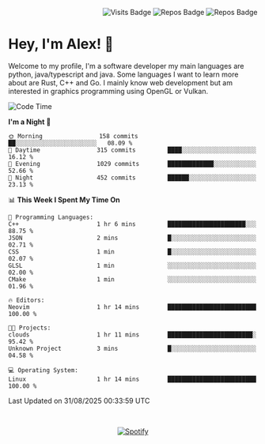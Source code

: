 <p align="right">
  <img src="https://github-badges-api-l4jk.vercel.app/api/visits/Alextibtab/Alextibtab" alt="Visits Badge">
  <img src="https://img.shields.io/badge/dynamic/json?url=https%3A%2F%2Fapi.github.com%2Fusers%2FAlextibtab&query=%24.public_repos&label=Repos" alt="Repos Badge">
  <img src="https://github-badges-api-l4jk.vercel.app/api/years/Alextibtab" alt="Repos Badge">
</p>

<h1 align="left">Hey, I'm Alex! 💽 </h1>

Welcome to my profile, I'm a software developer my main languages are python, java/typescript and java. Some languages I want to learn more about are Rust, C++ and Go. I mainly know web development but am interested in graphics programming using OpenGL or Vulkan.

<!--START_SECTION:waka-->
![Code Time](http://img.shields.io/badge/Code%20Time-186%20hrs%2035%20mins-blue)

**I'm a Night 🦉** 

```text
🌞 Morning                158 commits         ██░░░░░░░░░░░░░░░░░░░░░░░   08.09 % 
🌆 Daytime                315 commits         ████░░░░░░░░░░░░░░░░░░░░░   16.12 % 
🌃 Evening                1029 commits        █████████████░░░░░░░░░░░░   52.66 % 
🌙 Night                  452 commits         ██████░░░░░░░░░░░░░░░░░░░   23.13 % 
```


📊 **This Week I Spent My Time On** 

```text
💬 Programming Languages: 
C++                      1 hr 6 mins         ██████████████████████░░░   88.75 % 
JSON                     2 mins              █░░░░░░░░░░░░░░░░░░░░░░░░   02.71 % 
CSS                      1 min               █░░░░░░░░░░░░░░░░░░░░░░░░   02.07 % 
GLSL                     1 min               ░░░░░░░░░░░░░░░░░░░░░░░░░   02.00 % 
CMake                    1 min               ░░░░░░░░░░░░░░░░░░░░░░░░░   01.96 % 

🔥 Editors: 
Neovim                   1 hr 14 mins        █████████████████████████   100.00 % 

🐱‍💻 Projects: 
clouds                   1 hr 11 mins        ████████████████████████░   95.42 % 
Unknown Project          3 mins              █░░░░░░░░░░░░░░░░░░░░░░░░   04.58 % 

💻 Operating System: 
Linux                    1 hr 14 mins        █████████████████████████   100.00 % 
```


 Last Updated on 31/08/2025 00:33:59 UTC
<!--END_SECTION:waka-->
&nbsp;<div align="center">
  [![Spotify](https://spotify-now-playing-wine-six.vercel.app/api/spotify?border_color=ffffff)](https://open.spotify.com/user/pmo1v2ejnt42kgp5jar5drtag)
</div>

